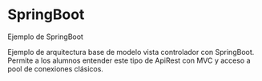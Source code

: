 # SpringBoot
 Ejemplo de SpringBoot

Ejemplo de arquitectura base de modelo vista controlador con SpringBoot. Permite a los alumnos entender este tipo de ApiRest con MVC y acceso a pool de conexiones clásicos.
